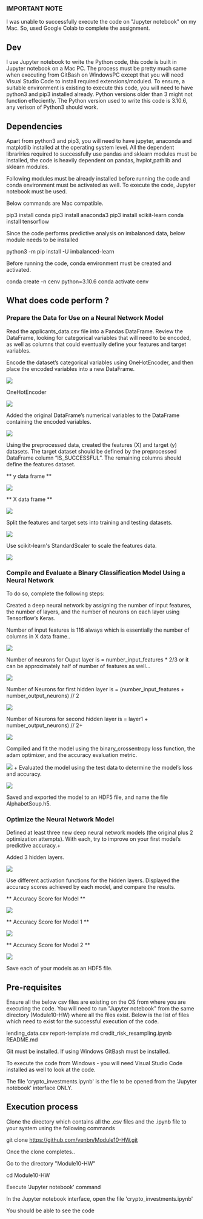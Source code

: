 

### IMPORTANT NOTE ##

I was unable to successfully execute the code on "Jupyter notebook" on my Mac. So, used Google Colab to complete the assignment. 

## Dev

I use Jupyter notebook to write the Python code, this code is built in Jupyter notebook on a Mac PC. 
The process must be pretty much same when executing from GitBash on WindowsPC except that you will need Visual Studio Code to install required extensions/moduled.
To ensure, a suitable environment is existing to execute this code, you will need to have python3 and pip3 installed already. 
Python versions older than 3 might not function effeciently. The Python version used to write this code is 3.10.6, any verison of Python3 should work.

## Dependencies

Apart from python3 and pip3, you will need to have jupyter, anaconda and matplotlib installed at the operating system level.
All the dependent librariries required to successfully use pandas and sklearn modules must be installed, the code is heavily dependent on pandas, hvplot,pathlib and sklearn modules.

Following modules must be already installed before running the code and conda environment must be activated as well. To execute the code, Jupyter notebook must be used. 

Below commands are Mac compatible.

pip3 install conda
pip3 install anaconda3
pip3 install scikit-learn
conda install tensorflow

Since the code performs predictive analysis on imbalanced data, below module needs to be installed

python3 -m pip install -U imbalanced-learn

Before running the code, conda environment must be created and activated.

conda create -n cenv python=3.10.6
conda activate cenv

## What does code perform ?

### Prepare the Data for Use on a Neural Network Model


Read the applicants_data.csv file into a Pandas DataFrame. Review the DataFrame, looking for categorical variables that will need to be encoded, as well as columns that could eventually define your features and target variables.


Encode the dataset’s categorical variables using OneHotEncoder, and then place the encoded variables into a new DataFrame.

![](Categorical%20Variables.png)

OneHotEncoder

![](OneHotEncoder.png)
	
Added the original DataFrame’s numerical variables to the DataFrame containing the encoded variables.

![](EncodedVariables.png)

Using the preprocessed data, created the features (X) and target (y) datasets. The target dataset should be defined by the preprocessed DataFrame column “IS_SUCCESSFUL”. The remaining columns should define the features dataset.

** y data frame **

![](y.png)

** X data frame **

![](X.png)

Split the features and target sets into training and testing datasets.

![](SplitData-Train-Test.png)

Use scikit-learn's StandardScaler to scale the features data.

![](StandardScaler_Scaled_Data.png)

### Compile and Evaluate a Binary Classification Model Using a Neural Network

To do so, complete the following steps:

Created a deep neural network by assigning the number of input features, the number of layers, and the number of neurons on each layer using Tensorflow’s Keras.

Number of input features is 116 always which is essentially the number of columns in X data frame..

![](InputFeatures_A.png)

Number of neurons for Ouput layer is = number_input_features * 2/3 or it can be approximately half of number of features as well...

![](NumberofNeurons_OutputLayer.png)

Number of Neurons for first hidden layer is = (number_input_features + number_output_neurons) // 2

![](Neurons_hidden_layer_1.png)

Number of Neurons for second hidden layer is = layer1 + number_output_neurons) // 2+

![](Neurons_hidden_layer_2.png)

Compiled and fit the model using the binary_crossentropy loss function, the adam optimizer, and the accuracy evaluation metric.

![](Compile_fit_model.png)
+
Evaluated the model using the test data to determine the model’s loss and accuracy.

![](EvaluateModel.png)

Saved and exported the model to an HDF5 file, and name the file AlphabetSoup.h5.

### Optimize the Neural Network Model

Defined at least three new deep neural network models (the original plus 2 optimization attempts). With each, try to improve on your first model’s predictive accuracy.+


Added 3 hidden layers.

![](3_Hidden_Layers.png)

Use different activation functions for the hidden layers. Displayed the accuracy scores achieved by each model, and compare the results.

** Accuracy Score for Model **

![](AccuracyScore_Model.png)

** Accuracy Score for Model 1 **

![](AccuracyScore_Model_1.png)

** Accuracy Score for Model 2 **

![](AccuracyScore_Model_2.png)

Save each of your models as an HDF5 file.

## Pre-requisites

Ensure all the below csv files are existing on the OS from where you are executing the code. You will need to run "Jupyter notebook" from the same directory (Module10-HW) where all the files exist. Below is the list of files which need to exist for the successful execution of the code.

lending_data.csv
report-template.md
credit_risk_resampling.ipynb
README.md

Git must be installed. If using Windows GitBash must be installed.

To execute the code from Windows - you will need Visual Studio Code installed as well to look at the code.

The file 'crypto_investments.ipynb' is the file to be opened from the 'Jupyter notebook' interface ONLY.

## Execution process

Clone the directory which contains all the .csv files and the .ipynb file to your system using the following commands

git clone https://github.com/venbn/Module10-HW.git

Once the clone completes.. 

Go to the directory "Module10-HW"

cd Module10-HW

Execute 'Jupyter notebook' command

In the Jupyter notebook interface, open the file 'crypto_investments.ipynb'

You should be able to see the code
